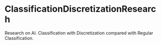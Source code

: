 # ClassificationDiscretizationResearch
Research on AI. Classification with Discretization compared with Regular Classification.
